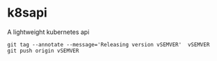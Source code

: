 # k8sapi

A lightweight kubernetes api

```
git tag --annotate --message='Releasing version vSEMVER'  vSEMVER
git push origin vSEMVER
```
